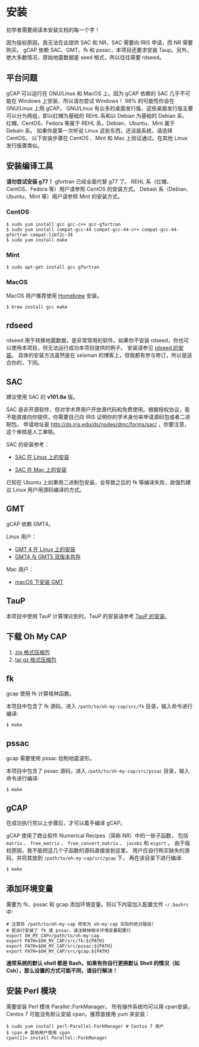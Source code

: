 # 安装

初学者需要阅读本安装文档的每一个字！

因为版权原因，我无法在此提供 SAC 和 NR，SAC 需要向 IRIS 申请，而 NR 需要购买。
gCAP 依赖 SAC、GMT、fk 和 pssac，本项目还要求安装 Taup。另外，绝大多数情况，原始地震数据是 seed 格式，所以往往需要 rdseed。

## 平台问题
gCAP 可以运行在 GNU/Linux 和 MacOS 上。因为 gCAP 依赖的 SAC 几乎不可能在 Windows 上安装，所以请勿尝试 Windows！
98% 的可能性你会在 GNU/Linux 上用 gCAP。
GNU/Linux 有众多的桌面发行版，这些桌面发行版主要可以分为两组，即以红帽为基础的 REHL 系和以 Debian 为基础的 Debian 系。
红帽、CentOS、Fedora 等属于 REHL 系，Debian、Ubuntu、Mint 属于 Debain 系。
如果你是第一次听说 Linux 这些东西，还没装系统，请选择 CentOS。
以下安装步骤在 CentOS 、Mint 和 Mac 上验证通过。在其他 Linux 发行版骤类似。

## 安装编译工具

**请勿尝试安装 g77！**
gfortran 已经全面代替 g77 了。
REHL 系（红帽、CentOS、Fedora 等）用户请参照 CentOS 的安装方式。
Debain 系（Debian、Ubuntu、Mint 等）用户请参照 Mint 的安装方式。

### CentOS

````
$ sudo yum install gcc gcc-c++ gcc-gfortran
$ sudo yum install compat-gcc-44 compat-gcc-44-c++ compat-gcc-44-gfortran compat-libf2c-34
$ sudo yum install make
````

### Mint

````
$ sudo apt-get install gcc gfortran
````

### MacOS

MacOS 用户推荐使用 [Homebrew](http://brew.sh/index_zh-cn.html) 安装。

````
$ brew install gcc make
````

## rdseed

rdseed 用于转换地震数据，是非常常用的软件。如果你不安装 rdseed，你也可以使用本项目，但无法运行成功本项目提供的例子。
安装请参见 [rdseed 的安装](http://blog.seisman.info/rdseed-install/)。
具体的安装方法虽然是在 seisman 的博客上，但我都有参与修订，所以是适合你的，下同。

## SAC

建议使用 SAC 的 **v101.6a** 版。

SAC 是非开源软件，但对学术界用户开放源代码和免费使用。根据授权协议，我不能直接向你提供，你需要自己向 IRIS 证明你的学术身份来申请源码包或者二进制包。
申请地址是 <http://ds.iris.edu/ds/nodes/dmc/forms/sac/> 。你要注意，这个审核是人工审核。

SAC 的安装参考：

- [SAC 在 Linux 上的安装](https://seisman.github.io/SAC_Docs_zh/introduction/linux-install/)

- [SAC 在 Mac 上的安装](https://seisman.github.io/SAC_Docs_zh/introduction/macOS-install/)

已知在 Ubuntu 上如果用二进制包安装，会导致之后的 fk 等编译失败，故强烈建议 Linux 用户用源码编译的方式。

## GMT

gCAP 依赖 GMT4。

Linux 用户：

- [GMT 4 在 Linux 上的安装](http://blog.seisman.info/install-gmt4-under-linux/)
- [GMT4 与 GMT5 双版本共存](http://blog.seisman.info/multiple-versions-of-gmt/)

Mac 用户：

- [macOS 下安装 GMT](http://docs.gmt-china.org/install/macOS/)

## TauP

本项目中使用 TauP 计算理论到时。TauP 的安装请参考 [TauP 的安装](http://blog.seisman.info/taup-install/)。

## 下载 Oh My CAP

1. [zip 格式压缩包](https://github.com/wangliang1989/oh-my-cap/archive/v1.1.1.zip)
2. [tar.gz 格式压缩包](https://github.com/wangliang1989/oh-my-cap/archive/v1.1.1.tar.gz)

## fk

gcap 使用 fk 计算格林函数。

本项目中包含了 fk 源码，进入 `/path/to/oh-my-cap/src/fk` 目录，输入命令进行编译:

````
$ make
````

## pssac

gcap 需要使用 pssac 绘制地震波形。

本项目中包含了 pssac 源码，进入 `/path/to/oh-my-cap/src/pssac` 目录，输入命令进行编译:

````
$ make
````

## gCAP

在成功执行完以上步骤后，才可以着手编译 gCAP。

gCAP 使用了商业软件 Numerical Recipes（简称 NR）中的一些子函数，
包括 `matrix` 、 `free_matrix` 、 `free_convert_matrix` 、 `jacobi` 和 `eigsrt` 。
由于版权原因，我不能把这几个子函数的源码直接放到这里。
用户应自行购买缺失的源码，并将其放到 `/path/to/oh-my-cap/src/gcap` 下，
再在该目录下进行编译:

````
$ make
````

## 添加环境变量

需要为 fk、pssac 和 gcap 添加环境变量。将以下内容加入配置文件 `~/.bashrc` 中:

````
# 注意将 /path/to/oh-my-cap 修改为 oh-my-cap 实际的绝对路径!
# 若自行安装了 fk 或 pssac，请注释掉相关环境变量配置行
export OH_MY_CAP=/path/to/oh-my-cap
export PATH=$OH_MY_CAP/src/fk:${PATH}
export PATH=$OH_MY_CAP/src/pssac:${PATH}
export PATH=$OH_MY_CAP/src/gcap:${PATH}
````

**通常系统的默认 shell 都是 Bash，如果有你自行更换默认 Shell 的情况（如Csh），那么设置的方式可能不同，请自行解决！**

## 安装 Perl 模块

需要安装 Perl 模块 Parallel::ForkManager。
所有操作系统均可以用 cpan安装，Centos 7 可能没有默认安装 cpan，推荐直接用 yum 来安装：

````
$ sudo yum install perl-Parallel-ForkManager # Centos 7 用户
$ cpan # 其他用户使用 cpan
cpan[1]> install Parallel::ForkManager
````

